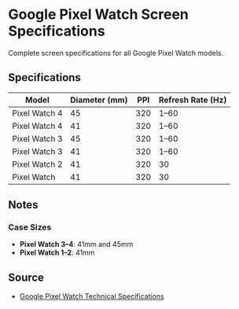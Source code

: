 # Google Pixel Watch Screen Specifications

Complete screen specifications for all Google Pixel Watch models.

## Specifications

| Model | Diameter (mm) | PPI | Refresh Rate (Hz) |
|-------|---------------|-----|-------------------|
| Pixel Watch 4 | 45 | 320 | 1–60 |
| Pixel Watch 4 | 41 | 320 | 1–60 |
| Pixel Watch 3 | 45 | 320 | 1–60 |
| Pixel Watch 3 | 41 | 320 | 1–60 |
| Pixel Watch 2 | 41 | 320 | 30 |
| Pixel Watch | 41 | 320 | 30 |

## Notes

### Case Sizes
- **Pixel Watch 3–4**: 41mm and 45mm
- **Pixel Watch 1–2**: 41mm

## Source
- [Google Pixel Watch Technical Specifications](https://support.google.com/googlepixelwatch/answer/12651869)
